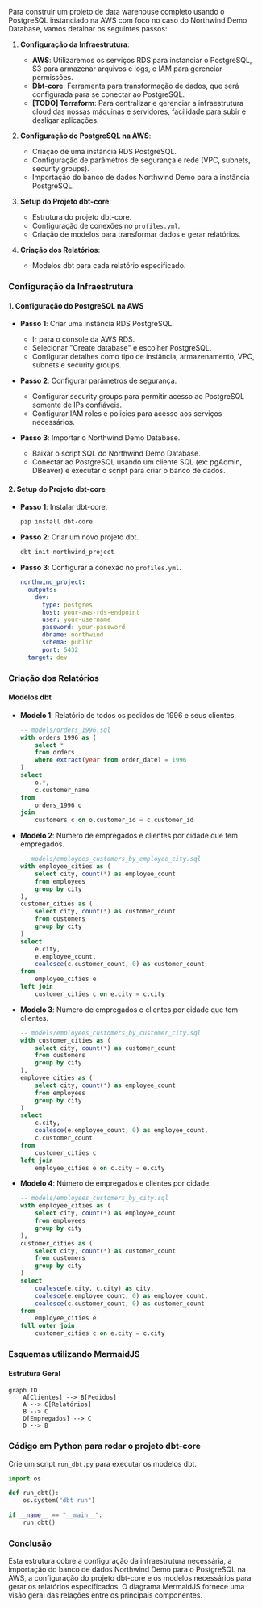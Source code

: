 Para construir um projeto de data warehouse completo usando o PostgreSQL instanciado na AWS com foco no caso do Northwind Demo Database, vamos detalhar os seguintes passos:

1. **Configuração da Infraestrutura**:
   - **AWS**: Utilizaremos os serviços RDS para instanciar o PostgreSQL, S3 para armazenar arquivos e logs, e IAM para gerenciar permissões.
   - **Dbt-core**: Ferramenta para transformação de dados, que será configurada para se conectar ao PostgreSQL.
   - **[TODO] Terraform**: Para centralizar e gerenciar a infraestrutura cloud das nossas máquinas e servidores, facilidade para subir e desligar aplicações.

2. **Configuração do PostgreSQL na AWS**:
   - Criação de uma instância RDS PostgreSQL.
   - Configuração de parâmetros de segurança e rede (VPC, subnets, security groups).
   - Importação do banco de dados Northwind Demo para a instância PostgreSQL.

3. **Setup do Projeto dbt-core**:
   - Estrutura do projeto dbt-core.
   - Configuração de conexões no `profiles.yml`.
   - Criação de modelos para transformar dados e gerar relatórios.

4. **Criação dos Relatórios**:
   - Modelos dbt para cada relatório especificado.

### Configuração da Infraestrutura

#### 1. Configuração do PostgreSQL na AWS

- **Passo 1**: Criar uma instância RDS PostgreSQL.
  - Ir para o console da AWS RDS.
  - Selecionar "Create database" e escolher PostgreSQL.
  - Configurar detalhes como tipo de instância, armazenamento, VPC, subnets e security groups.

- **Passo 2**: Configurar parâmetros de segurança.
  - Configurar security groups para permitir acesso ao PostgreSQL somente de IPs confiáveis.
  - Configurar IAM roles e policies para acesso aos serviços necessários.

- **Passo 3**: Importar o Northwind Demo Database.
  - Baixar o script SQL do Northwind Demo Database.
  - Conectar ao PostgreSQL usando um cliente SQL (ex: pgAdmin, DBeaver) e executar o script para criar o banco de dados.

#### 2. Setup do Projeto dbt-core

- **Passo 1**: Instalar dbt-core.
  ```sh
  pip install dbt-core
  ```

- **Passo 2**: Criar um novo projeto dbt.
  ```sh
  dbt init northwind_project
  ```

- **Passo 3**: Configurar a conexão no `profiles.yml`.
  ```yaml
  northwind_project:
    outputs:
      dev:
        type: postgres
        host: your-aws-rds-endpoint
        user: your-username
        password: your-password
        dbname: northwind
        schema: public
        port: 5432
    target: dev
  ```

### Criação dos Relatórios

#### Modelos dbt

- **Modelo 1**: Relatório de todos os pedidos de 1996 e seus clientes.
  ```sql
  -- models/orders_1996.sql
  with orders_1996 as (
      select *
      from orders
      where extract(year from order_date) = 1996
  )
  select 
      o.*, 
      c.customer_name 
  from 
      orders_1996 o
  join 
      customers c on o.customer_id = c.customer_id
  ```

- **Modelo 2**: Número de empregados e clientes por cidade que tem empregados.
  ```sql
  -- models/employees_customers_by_employee_city.sql
  with employee_cities as (
      select city, count(*) as employee_count
      from employees
      group by city
  ),
  customer_cities as (
      select city, count(*) as customer_count
      from customers
      group by city
  )
  select 
      e.city, 
      e.employee_count, 
      coalesce(c.customer_count, 0) as customer_count
  from 
      employee_cities e
  left join 
      customer_cities c on e.city = c.city
  ```

- **Modelo 3**: Número de empregados e clientes por cidade que tem clientes.
  ```sql
  -- models/employees_customers_by_customer_city.sql
  with customer_cities as (
      select city, count(*) as customer_count
      from customers
      group by city
  ),
  employee_cities as (
      select city, count(*) as employee_count
      from employees
      group by city
  )
  select 
      c.city, 
      coalesce(e.employee_count, 0) as employee_count, 
      c.customer_count
  from 
      customer_cities c
  left join 
      employee_cities e on c.city = e.city
  ```

- **Modelo 4**: Número de empregados e clientes por cidade.
  ```sql
  -- models/employees_customers_by_city.sql
  with employee_cities as (
      select city, count(*) as employee_count
      from employees
      group by city
  ),
  customer_cities as (
      select city, count(*) as customer_count
      from customers
      group by city
  )
  select 
      coalesce(e.city, c.city) as city, 
      coalesce(e.employee_count, 0) as employee_count, 
      coalesce(c.customer_count, 0) as customer_count
  from 
      employee_cities e
  full outer join 
      customer_cities c on e.city = c.city
  ```

### Esquemas utilizando MermaidJS

#### Estrutura Geral

```mermaid
graph TD
    A[Clientes] --> B[Pedidos]
    A --> C[Relatórios]
    B --> C
    D[Empregados] --> C
    D --> B
```

### Código em Python para rodar o projeto dbt-core

Crie um script `run_dbt.py` para executar os modelos dbt.

```python
import os

def run_dbt():
    os.system("dbt run")

if __name__ == "__main__":
    run_dbt()
```

### Conclusão

Esta estrutura cobre a configuração da infraestrutura necessária, a importação do banco de dados Northwind Demo para o PostgreSQL na AWS, a configuração do projeto dbt-core e os modelos necessários para gerar os relatórios especificados. O diagrama MermaidJS fornece uma visão geral das relações entre os principais componentes.